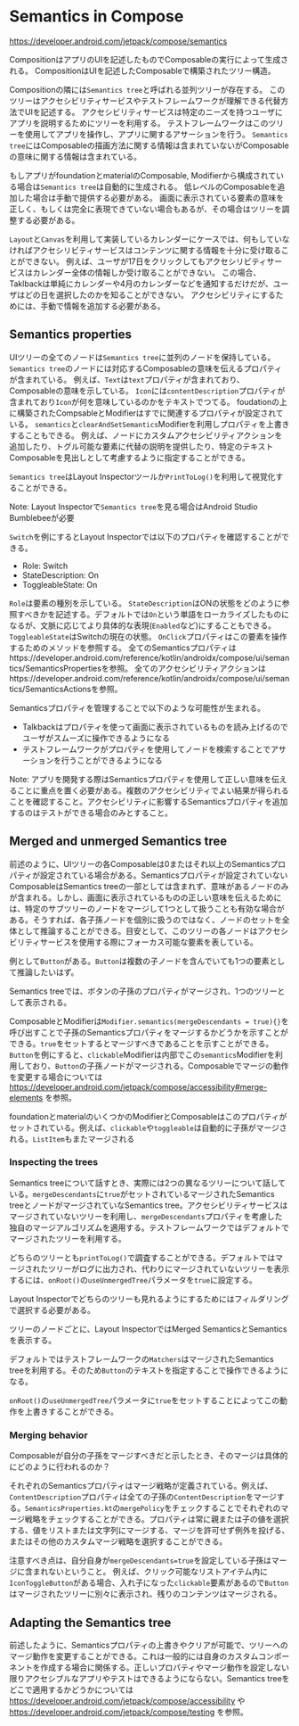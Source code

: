 # Semantics in Compose

https://developer.android.com/jetpack/compose/semantics

CompositionはアプリのUIを記述したものでComposableの実行によって生成される。
CompositionはUIを記述したComposableで構築されたツリー構造。

Compositionの隣には`Semantics tree`と呼ばれる並列ツリーが存在する。
このツリーはアクセシビリティサービスやテストフレームワークが理解できる代替方法でUIを記述する。
アクセシビリティサービスは特定のニーズを持つユーザにアプリを説明するためにツリーを利用する。
テストフレームワークはこのツリーを使用してアプリを操作し、アプリに関するアサーションを行う。
`Semantics tree`にはComposableの描画方法に関する情報は含まれていないがComposableの意味に関する情報は含まれている。

もしアプリがfoundationとmaterialのComposable, Modifierから構成されている場合は`Semantics tree`は自動的に生成される。
低レベルのComposableを追加した場合は手動で提供する必要がある。
画面に表示されている要素の意味を正しく、もしくは完全に表現できていない場合もあるが、その場合はツリーを調整する必要がある。

`Layout`と`Canvas`を利用して実装しているカレンダーにケースでは、何もしていなければアクセシリビティサービスはコンテンツに関する情報を十分に受け取ることができない。
例えば、ユーザが17日をクリックしてもアクセシリビティサービスはカレンダー全体の情報しか受け取ることができない。
この場合、Taklbackは単純にカレンダーや4月のカレンダーなどを通知するだけだが、ユーザはどの日を選択したのかを知ることができない。
アクセシビリティにするためには、手動で情報を追加する必要がある。

## Semantics properties

UIツリーの全てのノードは`Semantics tree`に並列のノードを保持している。
`Semantics tree`のノードには対応するComposableの意味を伝えるプロパティが含まれている。
例えば、`Text`は`text`プロパティが含まれており、Composableの意味を示している。
`Icon`には`contentDescription`プロパティが含まれており`Icon`が何を意味しているのかをテキストでつてる。
foudationの上に構築されたCompsableとModifierはすでに関連するプロパティが設定されている。
`semantics`と`clearAndSetSemantics`Modifierを利用しプロパティを上書きすることもできる。
例えば、ノードにカスタムアクセシビリティアクションを追加したり、トグル可能な要素に代替の説明を提供したり、特定のテキストComposableを見出しとして考慮するように指定することができる。

`Semantics tree`はLayout Inspectorツールか`PrintToLog()`を利用して視覚化することができる。

Note: Layout Inspectorで`Semantics tree`を見る場合はAndroid Studio Bumblebeeが必要

`Switch`を例にするとLayout Inspectorでは以下のプロパティを確認することができる。

* Role: Switch
* StateDescription: On
* ToggleableState: On

`Role`は要素の種別を示している。
`StateDescription`はONの状態をどのように参照すべきかを記述する。デフォルトでは`On`という単語をローカライズしたものになるが、文脈に応じてより具体的な表現(`Enabled`など)にすることもできる。
`ToggleableState`はSwitchの現在の状態。
`OnClick`プロパティはこの要素を操作するためのメソッドを参照する。
全てのSemanticsプロパティはhttps://developer.android.com/reference/kotlin/androidx/compose/ui/semantics/SemanticsPropertiesを参照。
全てのアクセシビリティアクションはhttps://developer.android.com/reference/kotlin/androidx/compose/ui/semantics/SemanticsActionsを参照。

Semanticsプロパティを管理することで以下のような可能性が生まれる。

* Talkbackはプロパティを使って画面に表示されているものを読み上げるのでユーザがスムーズに操作できるようになる
* テストフレームワークがプロパティを使用してノードを検索することでアサーションを行うことができるようになる

Note: アプリを開発する際はSemanticsプロパティを使用して正しい意味を伝えることに重点を置く必要がある。複数のアクセシビリティでよい結果が得られることを確認すること。アクセシビリティに影響するSemanticsプロパティを追加するのはテストができる場合のみとすること。

## Merged and unmerged Semantics tree

前述のように、UIツリーの各Composableは0またはそれ以上のSemanticsプロパティが設定されている場合がある。Semanticsプロパティが設定されていないComposableはSemantics treeの一部としては含まれず、意味があるノードのみが含まれる。しかし、画面に表示されているものの正しい意味を伝えるためには、特定のサブツリーのノードをマージして1つとして扱うことも有効な場合がある。そうすれば、各子孫ノードを個別に扱うのではなく、ノードのセットを全体として推論することができる。目安として、このツリーの各ノードはアクセシビリティサービスを使用する際にフォーカス可能な要素を表している。

例として`Button`がある。`Button`は複数の子ノードを含んでいても1つの要素として推論したいはず。

Semantics treeでは、ボタンの子孫のプロパティがマージされ、1つのツリーとして表示される。

ComposableとModifierは`Modifier.semantics(mergeDescendants = true){}`を呼び出すことで子孫のSemanticsプロパティをマージするかどうかを示すことができる。`true`をセットするとマージすべきであることを示すことができる。`Button`を例にすると、`clickable`Modifierは内部でこの`semantics`Modifierを利用しており、`Button`の子孫ノードがマージされる。Composableでマージの動作を変更する場合については https://developer.android.com/jetpack/compose/accessibility#merge-elements を参照。

foundationとmaterialのいくつかのModifierとComposableはこのプロパティがセットされている。例えば、`clickable`や`toggleable`は自動的に子孫がマージされる。`ListItem`もまたマージされる

### Inspecting the trees

Semantics treeについて話すとき、実際には2つの異なるツリーについて話している。`mergeDescendants`に`true`がセットされているマージされたSemantics treeとノードがマージされていなSemantics tree。アクセシビリティサービスはマージされていないツリーを利用し、`mergeDescendants`プロパティを考慮した独自のマージアルゴリズムを適用する。テストフレームワークではデフォルトでマージされたツリーを利用する。

どちらのツリーとも`printToLog()`で調査することができる。デフォルトではマージされたツリーがログに出力され、代わりにマージされていないツリーを表示するには、`onRoot()`の`useUnmergedTree`パラメータを`true`に設定する。

Layout Inspectorでどちらのツリーも見れるようにするためにはフィルダリングで選択する必要がある。

ツリーのノードごとに、Layout InspectorではMerged SemanticsとSemanticsを表示する。

デフォルトではテストフレームワークの`Matchers`はマージされたSemantics treeを利用する。そのため`Button`のテキストを指定することで操作できるようになる。

`onRoot()`の`useUnmergedTree`パラメータに`true`をセットすることによってこの動作を上書きすることができる。

### Merging behavior

Composableが自分の子孫をマージすべきだと示したとき、そのマージは具体的にどのように行われるのか？

それぞれのSemanticsプロパティはマージ戦略が定義されている。例えば、`ContentDescription`プロパティは全ての子孫の`ContentDescription`をマージする。`SemanticsProperties.kt`の`mergePolicy`をチェックすることでそれぞれのマージ戦略をチェックすることができる。プロパティは常に親または子の値を選択する、値をリストまたは文字列にマージする、マージを許可せず例外を投げる、またはその他のカスタムマージ戦略を選択することができる。

注意すべき点は、自分自身が`mergeDescendants=true`を設定している子孫はマージに含まれないということ。
例えば、クリック可能なリストアイテム内に`IconToggleButton`がある場合、入れ子になった`clickable`要素があるので`Button`はマージされたツリーに別々に表示され、残りのコンテンツはマージされる。

## Adapting the Semantics tree

前述したように、Semanticsプロパティの上書きやクリアが可能で、ツリーへのマージ動作を変更することができる。これは一般的には自身のカスタムコンポーネントを作成する場合に関係する。正しいプロパティやマージ動作を設定しない限りアクセシブルなアプリやテストはできるようにならない。Semantics treeをどこで適用するかどうかについては https://developer.android.com/jetpack/compose/accessibility や https://developer.android.com/jetpack/compose/testing を参照。
